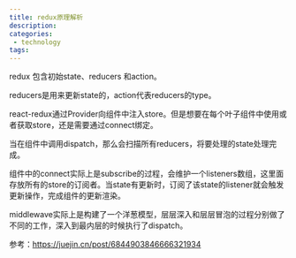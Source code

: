 ```yaml
---
title: redux原理解析
description: 
categories:
 - technology
tags:
---
```



redux 包含初始state、reducers 和action。

reducers是用来更新state的，action代表reducers的type。

react-redux通过Provider向组件中注入store。但是想要在每个叶子组件中使用或者获取store，还是需要通过connect绑定。

当在组件中调用dispatch，那么会扫描所有reducers，将要处理的state处理完成。

组件中的connect实际上是subscribe的过程，会维护一个listeners数组，这里面存放所有的store的订阅者。当state有更新时，订阅了该state的listener就会触发更新操作，完成组件的更新渲染。


middlewave实际上是构建了一个洋葱模型，层层深入和层层冒泡的过程分别做了不同的工作，深入到最内层的时候执行了dispatch。


参考：https://juejin.cn/post/6844903846666321934
